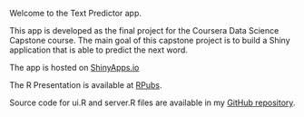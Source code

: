 Welcome to the Text Predictor app.

This app is developed as the final project for the Coursera Data Science Capstone course. The main goal of this capstone project is to build a Shiny application that is able to predict the next word.

The app is hosted on [ShinyApps.io](https://edwardlim.shinyapps.io/Coursera-DataScienceCapstone)

The R Presentation is available at [RPubs](http://rpubs.com/EdwardLim/Coursera-DataScienceCapstone).

Source code for ui.R and server.R files are available in my [GitHub repository](https://github.com/EdwardLim/Coursera-DataScienceCapstone).
